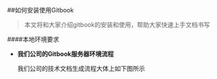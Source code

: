 ##如何安装使用Gitbook

> 本文将和大家介绍gitbook的安装和使用，帮助大家快速上手文档书写


####本地环境要求

* **我们公司的Gitbook服务器环境流程**

	我们公司的技术文档生成流程大体上如下图所示